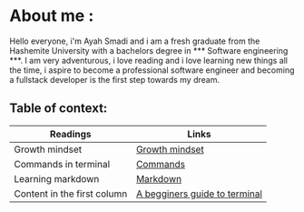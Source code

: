 # About me :
Hello everyone, i'm Ayah Smadi and i am a fresh graduate from the Hashemite University with a bachelors degree in *** Software engineering ***.
I am very adventurous, i love reading and i love learning new things all the time, i aspire to  become a professional software engineer and becoming a fullstack developer is the first step towards my dream.
## Table of context:
 Readings | Links
------------ | -------------
Growth mindset|[Growth mindset](https://aya333.github.io/Reading-notess/growthmindset)
Commands in terminal | [Commands](https://aya333.github.io/Reading-notess/commands)
Learning markdown | [Markdown](https://aya333.github.io/Reading-notess/markdown)
Content in the first column | [A begginers guide to terminal](https://aya333.github.io/Reading-notess/guide)
